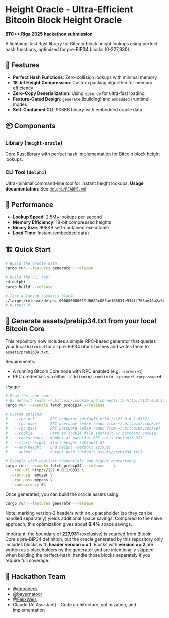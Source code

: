 # Height Oracle - Ultra-Efficient Bitcoin Block Height Oracle

**BTC++ Riga 2025 hackathon submission**

A lightning-fast Rust library for Bitcoin block height lookups using perfect hash functions, optimized for pre-BIP34 blocks (0-227,930).

## 🚀 Features

- **Perfect Hash Functions**: Zero-collision lookups with minimal memory
- **18-bit Height Compression**: Custom packing algorithm for memory efficiency  
- **Zero-Copy Deserialization**: Using `epserde` for ultra-fast loading
- **Feature-Gated Design**: `generate` (building) and `embedded` (runtime) modes
- **Self-Contained CLI**: 908KB binary with embedded oracle data

## 📦 Components

### Library (`height-oracle`)
Core Rust library with perfect hash implementation for Bitcoin block height lookups.

### CLI Tool (`delphi`)
Ultra-minimal command-line tool for instant height lookups.
**Usage documentation**: See [`delphi/README.md`](delphi/README.md)

## 🎯 Performance

- **Lookup Speed**: 2.5M+ lookups per second
- **Memory Efficiency**: 18-bit compressed heights
- **Binary Size**: 908KB self-contained executable
- **Load Time**: Instant (embedded data)

## 🏗️ Quick Start

```bash
# Build the oracle data
cargo run --features generate --release

# Build the CLI tool
cd delphi
cargo build --release

# Test a lookup (Genesis block)
./target/release/delphi 000000000019d6689c085ae165831e934ff763ae46a2a6c172b3f1b60a8ce26f
# Output: 0
```

## 🔌 Generate assets/prebip34.txt from your local Bitcoin Core

This repository now includes a simple RPC-based generator that queries your local `bitcoind` for all pre-BIP34 block hashes and writes them to `assets/prebip34.txt`.

Requirements:
- A running Bitcoin Core node with RPC enabled (e.g. `-server=1`)
- RPC credentials via either `~/.bitcoin/.cookie` or `-rpcuser`/`-rpcpassword`

Usage:

```bash
# From the repo root
# By default reads ~/.bitcoin/.cookie and connects to http://127.0.0.1:8332
cargo run --example fetch_prebip34 --release

# Custom options:
#   --rpc-url       RPC endpoint (default http://127.0.0.1:8332)
#   --rpc-user      RPC username (else reads from ~/.bitcoin/.cookie)
#   --rpc-pass      RPC password (else reads from ~/.bitcoin/.cookie)
#   --cookie        Path to cookie file (default ~/.bitcoin/.cookie)
#   --concurrency   Number of parallel RPC calls (default 32)
#   --start-height  Start height (default 0)
#   --end-height    End height (default 227930)
#   --output        Output path (default assets/prebip34.txt)

# Example with explicit credentials and higher concurrency
cargo run --example fetch_prebip34 --release -- \
  --rpc-url http://127.0.0.1:8332 \
  --rpc-user myuser \
  --rpc-pass mypass \
  --concurrency 64
```

Once generated, you can build the oracle assets using:

```bash
cargo run --features generate --release
```

Note: marking version-2 headers with an `x` placeholder (so they can be handled separately) yields additional space savings. Compared to the naive approach, this optimization gives about **6.4%** space savings.

Important: the boundary of **227,931** (exclusive) is sourced from Bitcoin Core's pre-BIP34 definition, but the oracle generated by this repository only includes blocks with **header version == 1**. Blocks with **version == 2** are written as `x` placeholders by the generator and are intentionally skipped when building the perfect-hash; handle those blocks separately if you require full coverage.

## 👥 Hackathon Team

- [@ubbabeck](https://github.com/ubbabeck)
- [@bayernatoor](https://github.com/bayernatoor)  
- [@FelixWeis](https://github.com/FelixWeis)
- Claude (AI Assistant) - Code architecture, optimization, and implementation
